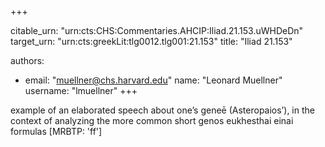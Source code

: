 +++


citable_urn: "urn:cts:CHS:Commentaries.AHCIP:Iliad.21.153.uWHDeDn"
target_urn: "urn:cts:greekLit:tlg0012.tlg001:21.153"
title: "Iliad 21.153"

authors:
- email: "muellner@chs.harvard.edu"
  name: "Leonard Muellner"
  username: "lmuellner"
+++

<p>example of an elaborated speech about one’s geneē (Asteropaios’), in the context of analyzing the more common short genos eukhesthai einai formulas [MRBTP: 'ff']</p>